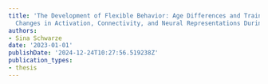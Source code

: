 ```yaml
---
title: 'The Development of Flexible Behavior: Age Differences and Training-Related
  Changes in Activation, Connectivity, and Neural Representations During Task Switching'
authors:
- Sina Schwarze
date: '2023-01-01'
publishDate: '2024-12-24T10:27:56.519238Z'
publication_types:
- thesis
---
```

